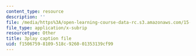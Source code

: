 ```yaml
---
content_type: resource
description: ''
file: /media/https%3A/open-learning-course-data-rc.s3.amazonaws.com/15-s12-blockchain-and-money-fall-2018/f15067598109518c926001353139cf99_CJCKTixMb70.vtt
file_type: application/x-subrip
resourcetype: Other
title: 3play caption file
uid: f1506759-8109-518c-9260-01353139cf99
---
```

